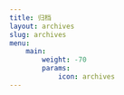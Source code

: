 ```yaml
---
title: 归档
layout: archives
slug: archives
menu:
    main:
        weight: -70
        params: 
            icon: archives
---
```

